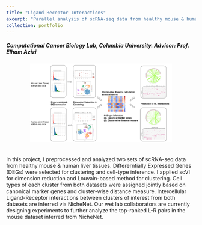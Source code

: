 ```yaml
---
title: "Ligand Receptor Interactions"
excerpt: "Parallel analysis of scRNA-seq data from healthy mouse & human liver tissues<br/><img src='/images/nichenet.png'>"
collection: portfolio
---
```

##### Computational Cancer Biology Lab, Columbia University. Advisor: Prof. Elham Azizi
<center><img src='/images/nichenet.png' width="75%"></center> <br><br>
In this project, I preprocessed and analyzed two sets of scRNA-seq data from healthy mouse & human liver tissues. Differerntially Expressed Genes (DEGs) were selected for clustering and cell-type inference. I applied scVI for dimension reduction and Louvain-based method for clustering. Cell types of each cluster from both datasets were assigned jointly based on canonical marker genes and cluster-wise distance measure. Intercellular Ligand-Receptor interactions between clusters of interest from both datasets are inferred via NicheNet. Our wet lab collaborators are currently designing experiments to further analyze the top-ranked L-R pairs in the mouse dataset inferred from NicheNet.

